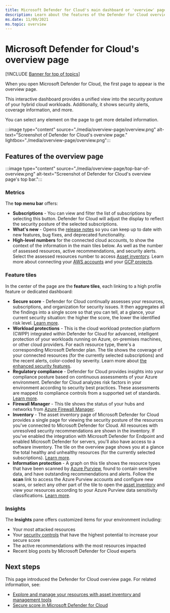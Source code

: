 ```yaml
---
title: Microsoft Defender for Cloud's main dashboard or 'overview' page
description: Learn about the features of the Defender for Cloud overview page
ms.date: 11/09/2021
ms.topic: overview
---
```


# Microsoft Defender for Cloud's overview page

[!INCLUDE [Banner for top of topics](./includes/banner.md)]

When you open Microsoft Defender for Cloud, the first page to appear is the overview page.

This interactive dashboard provides a unified view into the security posture of your hybrid cloud workloads. Additionally, it shows security alerts, coverage information, and more.

You can select any element on the page to get more detailed information.

:::image type="content" source="./media/overview-page/overview.png" alt-text="Screenshot of Defender for Cloud's overview page." lightbox="./media/overview-page/overview.png":::

## Features of the overview page

:::image type="content" source="./media/overview-page/top-bar-of-overview.png" alt-text="Screenshot of Defender for Cloud's overview page's top bar.":::

### Metrics

The **top menu bar** offers:

- **Subscriptions** - You can view and filter the list of subscriptions by selecting this button. Defender for Cloud will adjust the display to reflect the security posture of the selected subscriptions.
- **What's new** - Opens the [release notes](release-notes.md) so you can keep up to date with new features, bug fixes, and deprecated functionality.
- **High-level numbers** for the connected cloud accounts, to show the context of the information in the main tiles below. As well as the number of assessed resources, active recommendations, and security alerts. Select the assessed resources number to access [Asset inventory](asset-inventory.md). Learn more about connecting your [AWS accounts](quickstart-onboard-aws.md) and your [GCP projects](quickstart-onboard-gcp.md).

### Feature tiles

In the center of the page are the **feature tiles**, each linking to a high profile feature or dedicated dashboard:

- **Secure score** - Defender for Cloud continually assesses your resources, subscriptions, and organization for security issues. It then aggregates all the findings into a single score so that you can tell, at a glance, your current security situation: the higher the score, the lower the identified risk level. [Learn more](secure-score-security-controls.md).
- **Workload protections** - This is the cloud workload protection platform (CWPP) integrated within Defender for Cloud for advanced, intelligent protection of your workloads running on Azure, on-premises machines, or other cloud providers. For each resource type, there's a corresponding Microsoft Defender plan. The tile shows the coverage of your connected resources (for the currently selected subscriptions) and the recent alerts, color-coded by severity. Learn more about [the enhanced security features](enhanced-security-features-overview.md).
- **Regulatory compliance** - Defender for Cloud provides insights into your compliance posture based on continuous assessments of your Azure environment. Defender for Cloud analyzes risk factors in your environment according to security best practices. These assessments are mapped to compliance controls from a supported set of standards. [Learn more](regulatory-compliance-dashboard.md).
- **Firewall Manager** - This tile shows the status of your hubs and networks from [Azure Firewall Manager](../firewall-manager/overview.md).
- **Inventory** - The asset inventory page of Microsoft Defender for Cloud provides a single page for viewing the security posture of the resources you've connected to Microsoft Defender for Cloud. All resources with unresolved security recommendations are shown in the inventory. If you've enabled the integration with Microsoft Defender for Endpoint and enabled Microsoft Defender for servers, you'll also have access to a software inventory. The tile on the overview page shows you at a glance the total healthy and unhealthy resources (for the currently selected subscriptions). [Learn more](asset-inventory.md).
- **Information protection** - A graph on this tile shows the resource types that have been scanned by [Azure Purview](../purview/overview.md), found to contain sensitive data, and have outstanding recommendations and alerts. Follow the **scan** link to access the Azure Purview accounts and configure new scans, or select any other part of the tile to open the [asset inventory](asset-inventory.md) and view your resources according to your Azure Purview data sensitivity classifications. [Learn more](information-protection.md).

### Insights

The **Insights** pane offers customized items for your environment including:

- Your most attacked resources
- Your [security controls](secure-score-security-controls.md) that have the highest potential to increase your secure score
- The active recommendations with the most resources impacted
- Recent blog posts by Microsoft Defender for Cloud experts

## Next steps

This page introduced the Defender for Cloud overview page. For related information, see:

- [Explore and manage your resources with asset inventory and management tools](asset-inventory.md)
- [Secure score in Microsoft Defender for Cloud](secure-score-security-controls.md)
